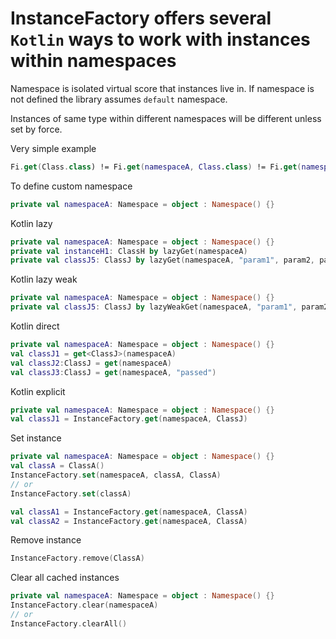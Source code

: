 # InstanceFactory offers several `Kotlin` ways to work with instances within namespaces

Namespace is isolated virtual score that instances live in.
If namespace is not defined the library assumes `default` namespace.

Instances of same type within different namespaces will be different unless set by force.

Very simple example

```kotlin
Fi.get(Class.class) != Fi.get(namespaceA, Class.class) != Fi.get(namespaceB, Class.class) 
```

To define custom namespace
```kotlin
private val namespaceA: Namespace = object : Namespace() {}
```

Kotlin lazy

```kotlin
private val namespaceA: Namespace = object : Namespace() {}
private val instanceH1: ClassH by lazyGet(namespaceA)
private val classJ5: ClassJ by lazyGet(namespaceA, "param1", param2, param3, ...)
```

Kotlin lazy weak

```kotlin
private val namespaceA: Namespace = object : Namespace() {}
private val classJ5: ClassJ by lazyWeakGet(namespaceA, "param1", param2, param3, ...)
```

Kotlin direct

```kotlin
private val namespaceA: Namespace = object : Namespace() {}
val classJ1 = get<ClassJ>(namespaceA)
val classJ2:ClassJ = get(namespaceA)
val classJ3:ClassJ = get(namespaceA, "passed")
```

Kotlin explicit

```kotlin
private val namespaceA: Namespace = object : Namespace() {}
val classJ1 = InstanceFactory.get(namespaceA, ClassJ)
```

Set instance

```kotlin
private val namespaceA: Namespace = object : Namespace() {}
val classA = ClassA()
InstanceFactory.set(namespaceA, classA, ClassA)
// or
InstanceFactory.set(classA)

val classA1 = InstanceFactory.get(namespaceA, ClassA)
val classA2 = InstanceFactory.get(namespaceA, ClassA)
```

Remove instance

```kotlin
InstanceFactory.remove(ClassA)
```

Clear all cached instances

```kotlin
private val namespaceA: Namespace = object : Namespace() {}
InstanceFactory.clear(namespaceA)
// or
InstanceFactory.clearAll()
```
